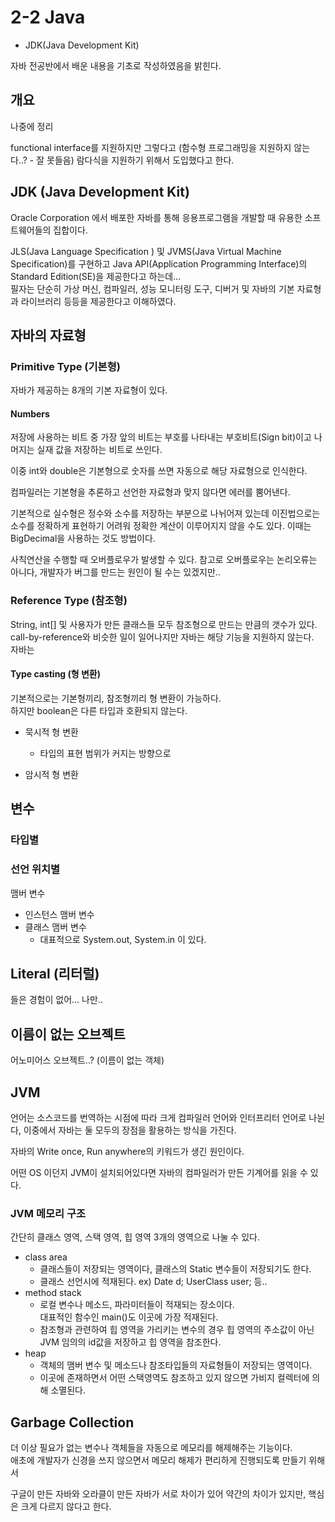 # 2-2 Java

+ JDK(Java Development Kit)

자바 전공반에서 배운 내용을 기초로 작성하였음을 밝힌다.



## 개요

나중에 정리

functional interface를 지원하지만 그렇다고 (함수형 프로그래밍을 지원하지 않는다..? - 잘 못들음) 람다식을 지원하기 위해서 도입했다고 한다.

## JDK (Java Development Kit)

Oracle Corporation 에서 배포한 자바를 통해 응용프로그램을 개발할 때 유용한 소프트웨어들의 집합이다.   

JLS(Java Language Specification ) 및 JVMS(Java Virtual Machine Specification)를 구현하고 Java API(Application Programming Interface)의 Standard Edition(SE)을 제공한다고 하는데...   
필자는 단순히 가상 머신, 컴파일러, 성능 모니터링 도구, 디버거 및 자바의 기본 자료형과 라이브러리 등등을 제공한다고 이해하였다.

## 자바의 자료형

### Primitive Type (기본형)

자바가 제공하는 8개의 기본 자료형이 있다.

#### Numbers

저장에 사용하는 비트 중 가장 앞의 비트는 부호를 나타내는 부호비트(Sign bit)이고 나머지는 실재 값을 저장하는 비트로 쓰인다.

이중 int와 double은 기본형으로 숫자를 쓰면 자동으로 해당 자료형으로 인식한다.

컴파일러는 기본형을 추론하고 선언한 자료형과 맞지 않다면 에러를 뿜어낸다.

기본적으로 실수형은 정수와 소수를 저장하는 부분으로 나뉘어져 있는데 이진법으로는 소수를 정확하게 표현하기 어려워 정확한 계산이 이루어지지 않을 수도 있다.
이때는 BigDecimal을 사용하는 것도 방법이다.

사칙연산을 수행할 때 오버플로우가 발생할 수 있다.
참고로 오버플로우는 논리오류는 아니다, 개발자가 버그를 만드는 원인이 될 수는 있겠지만..

### Reference Type (참조형)

String, int[] 및 사용자가 만든 클래스들 모두 참조형으로 만드는 만큼의 갯수가 있다.   
call-by-reference와 비슷한 일이 일어나지만 자바는 해당 기능을 지원하지 않는다.   
자바는 

#### Type casting (형 변환)

기본적으로는 기본형끼리, 참조형끼리 형 변환이 가능하다.   
하지만 boolean은 다른 타입과 호환되지 않는다.

+ 묵시적 형 변환
  + 타입의 표현 범위가 커지는 방향으로 


+ 암시적 형 변환

## 변수

### 타입별



### 선언 위치별

맴버 변수
  + 인스턴스 맴버 변수
  + 클래스 맴버 변수
    + 대표적으로 System.out, System.in 이 있다.
  


## Literal (리터럴)

들은 경험이 없어... 나만..

## 이름이 없는 오브젝트


어노미어스 오브젝트..? (이름이 없는 객체)

## JVM

언어는 소스코드를 번역하는 시점에 따라 크게 컴파일러 언어와 인터프리터 언어로 나뉜다, 이중에서 자바는 둘 모두의 장점을 활용하는 방식을 가진다.

자바의 Write once, Run anywhere의 키워드가 생긴 원인이다.

어떤 OS 이던지 JVM이 설치되어있다면 자바의 컴파일러가 만든 기계어를 읽을 수 있다.


### JVM 메모리 구조

간단히 클래스 영역, 스택 영역, 힙 영역 3개의 영역으로 나눌 수 있다.

+ class area
  + 클래스들이 저장되는 영역이다, 클래스의 Static 변수들이 저장되기도 한다.
  + 클래스 선언시에 적재된다. ex) Date d; UserClass user; 등..
+ method stack
  + 로컬 변수나 메소드, 파라미터들이 적재되는 장소이다.   
    대표적인 함수인 main()도 이곳에 가장 적재된다.
  + 참조형과 관련하여 힙 영역을 가리키는 변수의 경우 힙 영역의 주소값이 아닌 JVM 임의의 id값을 저장하고 힙 영역을 참조한다.
+ heap
  + 객체의 맴버 변수 및 메소드나 참조타입들의 자료형들이 저장되는 영역이다.
  + 이곳에 존재하면서 어떤 스택영역도 참조하고 있지 않으면 가비지 컬렉터에 의해 소멸된다.

## Garbage Collection

더 이상 필요가 없는 변수나 객체들을 자동으로 메모리를 해제해주는 기능이다.   
애초에 개발자가 신경을 쓰지 않으면서 메모리 해제가 편리하게 진행되도록 만들기 위해서 

구글이 만든 자바와 오라클이 만든 자바가 서로 차이가 있어 약간의 차이가 있지만, 핵심은 크게 다르지 않다고 한다. 

